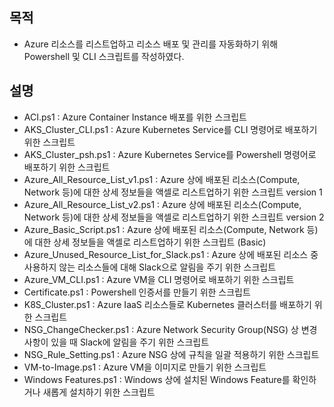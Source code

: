 ## 목적
- Azure 리소스를 리스트업하고 리소스 배포 및 관리를 자동화하기 위해 Powershell 및 CLI 스크립트를 작성하였다.

## 설명
* ACI.ps1 : Azure Container Instance 배포를 위한 스크립트
* AKS_Cluster_CLI.ps1 : Azure Kubernetes Service를 CLI 명령어로 배포하기 위한 스크립트
* AKS_Cluster_psh.ps1 : Azure Kubernetes Service를 Powershell 명령어로 배포하기 위한 스크립트
* Azure_All_Resource_List_v1.ps1 : Azure 상에 배포된 리소스(Compute, Network 등)에 대한 상세 정보들을 액셀로 리스트업하기 위한 스크립트 version 1
* Azure_All_Resource_List_v2.ps1 : Azure 상에 배포된 리소스(Compute, Network 등)에 대한 상세 정보들을 액셀로 리스트업하기 위한 스크립트 version 2
* Azure_Basic_Script.ps1 : Azure 상에 배포된 리소스(Compute, Network 등)에 대한 상세 정보들을 액셀로 리스트업하기 위한 스크립트 (Basic)
* Azure_Unused_Resource_List_for_Slack.ps1 : Azure 상에 배포된 리소스 중 사용하지 않는 리소스들에 대해 Slack으로 알림을 주기 위한 스크립트
* Azure_VM_CLI.ps1 : Azure VM을 CLI 명령어로 배포하기 위한 스크립트
* Certificate.ps1 : Powershell 인증서를 만들기 위한 스크립트
* K8S_Cluster.ps1 : Azure IaaS 리소스들로 Kubernetes 클러스터를 배포하기 위한 스크립트
* NSG_ChangeChecker.ps1 : Azure Network Security Group(NSG) 상 변경 사항이 있을 때 Slack에 알림을 주기 위한 스크립트
* NSG_Rule_Setting.ps1 : Azure NSG 상에 규칙을 일괄 적용하기 위한 스크립트
* VM-to-Image.ps1 : Azure VM을 이미지로 만들기 위한 스크립트
* Windows Features.ps1 : Windows 상에 설치된 Windows Feature를 확인하거나 새롭게 설치하기 위한 스크립트
